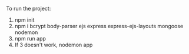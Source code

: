 To run the project:

1. npm init
2. npm i bcrypt body-parser ejs express express-ejs-layouts mongoose nodemon
3. npm run app
4. If 3 doesn't work, nodemon app
